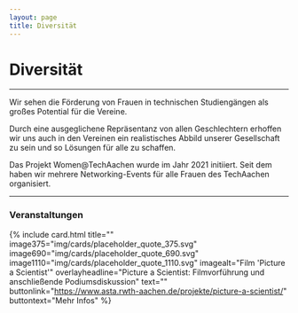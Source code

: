 ```yaml
---
layout: page
title: Diversität
---
```


# Diversität

***

Wir sehen die Förderung von Frauen in technischen Studiengängen als großes Potential für die Vereine.

Durch eine ausgeglichene Repräsentanz von allen Geschlechtern erhoffen wir uns auch in den Vereinen ein realistisches Abbild unserer Gesellschaft zu sein und so Lösungen für alle zu schaffen. 

Das Projekt Women@TechAachen wurde im Jahr 2021 initiiert. Seit dem haben wir mehrere Networking-Events für alle Frauen des TechAachen organisiert.
***

### Veranstaltungen

{% include card.html title="" image375="img/cards/placeholder_quote_375.svg" image690="img/cards/placeholder_quote_690.svg" image1110="img/cards/placeholder_quote_1110.svg"
    imagealt="Film 'Picture a Scientist'" overlayheadline="Picture a Scientist: Filmvorführung und anschließende Podiumsdiskussion" text="" buttonlink="https://www.asta.rwth-aachen.de/projekte/picture-a-scientist/"
    buttontext="Mehr Infos" %}
